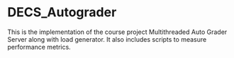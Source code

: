 # DECS_Autograder

This is the implementation of the course project Multithreaded Auto Grader Server along with load generator.
It also includes scripts to measure performance metrics.